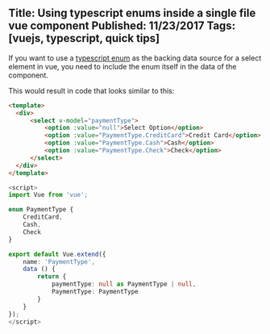 Title: Using typescript enums inside a single file vue component
Published: 11/23/2017
Tags: [vuejs, typescript, quick tips]
---
If you want to use a [typescript enum](https://www.typescriptlang.org/docs/handbook/enums.html) as the backing data source for a select element in vue, you need to include the enum itself in the data of the component.

This would result in code that looks similar to this:
```html
<template>
  <div>
      <select v-model="paymentType">
          <option :value="null">Select Option</option>
          <option :value="PaymentType.CreditCard">Credit Card</option>
          <option :value="PaymentType.Cash">Cash</option>
          <option :value="PaymentType.Check">Check</option>
      </select>
  </div>
</template>
```
```ts
<script>
import Vue from 'vue';

enum PaymentType {
    CreditCard,
    Cash,
    Check
}

export default Vue.extend({
    name: 'PaymentType',
    data () {
        return {
            paymentType: null as PaymentType | null,
            PaymentType: PaymentType
        }
    }
});
</script>
```

